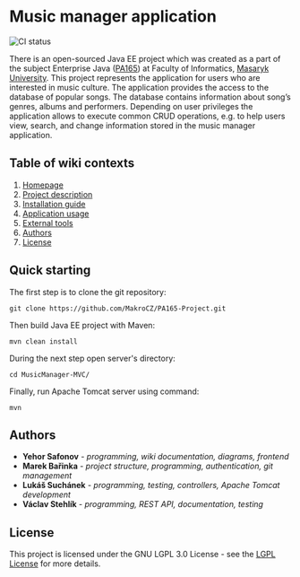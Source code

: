 # Music manager application #
![CI status](https://img.shields.io/badge/build-passing-brightgreen.svg)

There is an open-sourced Java EE project which was created as a part of the subject Enterprise Java ([PA165](https://kore.fi.muni.cz/wiki/index.php/PA165)) at Faculty of Informatics, [Masaryk University](https://www.muni.cz/en). This project represents the application for users who are interested in music culture. The application provides the access to the database of popular songs. The database contains information about song’s genres, albums and performers. Depending on user privileges the application allows to execute common CRUD operations, e.g. to help users view, search, and change information stored in the music manager application. 

## Table of wiki contexts
1. [ Homepage ](https://github.com/MakroCZ/PA165-Project/wiki)
1. [ Project description ](https://github.com/MakroCZ/PA165-Project/wiki/Project-description)
1. [ Installation guide ](https://github.com/MakroCZ/PA165-Project/wiki/Installation-guide)
1. [ Application usage ](https://github.com/MakroCZ/PA165-Project/wiki/Application-usage)
1. [ External tools ](https://github.com/MakroCZ/PA165-Project/wiki/External-tools)
1. [ Authors ](https://github.com/MakroCZ/PA165-Project/wiki#authors)
1. [ License ](https://github.com/MakroCZ/PA165-Project/wiki#license)

## Quick starting
The first step is to clone the git repository:
```
git clone https://github.com/MakroCZ/PA165-Project.git
```

Then build Java EE project with Maven:

```
mvn clean install
```
During the next step open server's directory:
```
cd MusicManager-MVC/
```
Finally, run Apache Tomcat server using command:
```
mvn
```

## Authors

* **Yehor Safonov** - *programming, wiki documentation, diagrams, frontend*
* **Marek Bařinka** - *project structure, programming, authentication, git management*
* **Lukáš Suchánek** - *programming, testing, controllers, Apache Tomcat development*
* **Václav Stehlík** - *programming, REST API, documentation, testing*


## License

This project is licensed under the GNU LGPL 3.0 License - see the [LGPL License](https://www.gnu.org/licenses/lgpl-3.0.en.html) for more details.
